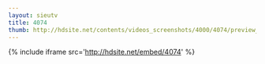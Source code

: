 ```yaml
---
layout: sieutv
title: 4074
thumb: http://hdsite.net/contents/videos_screenshots/4000/4074/preview_360p.mp4.jpg
---
```

{% include iframe src='http://hdsite.net/embed/4074' %}
 
